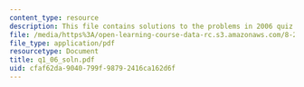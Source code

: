```yaml
---
content_type: resource
description: This file contains solutions to the problems in 2006 quiz 1.
file: /media/https%3A/open-learning-course-data-rc.s3.amazonaws.com/8-282j-introduction-to-astronomy-spring-2006/cfaf62da9040799f98792416ca162d6f_q1_06_soln.pdf
file_type: application/pdf
resourcetype: Document
title: q1_06_soln.pdf
uid: cfaf62da-9040-799f-9879-2416ca162d6f
---
```

